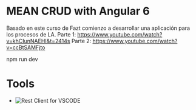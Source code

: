 # MEAN CRUD with Angular 6
Basado en este curso de Fazt comienzo a desarrollar una aplicación para los procesos de LA.
Parte 1: https://www.youtube.com/watch?v=khCIunNAEHI&t=2414s
Parte 2: https://www.youtube.com/watch?v=ccBtSAMFjto

npm run dev

# Tools
- ![Rest Client for VSCODE](https://marketplace.visualstudio.com/items?itemName=humao.rest-client)